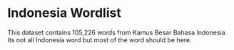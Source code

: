 # Indonesia Wordlist

This dataset contains 105,226 words from Kamus Besar Bahasa Indonesia. Its not all Indonesia word but most of the word should be here.
